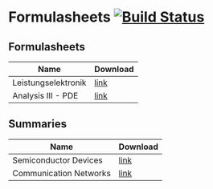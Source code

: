 # Formulasheets [![Build Status](https://travis-ci.org/noah95/formulasheets.svg?branch=master)](https://travis-ci.org/noah95/formulasheets)

## Formulasheets
| Name          | Download      |
| ------------- |---------------|
| Leistungselektronik | [link](https://github.com/noah95/formulasheets/raw/build/Leistungselektronik/leistungselektronik.pdf) |
| Analysis III - PDE | [link](https://github.com/noah95/formulasheets/raw/build/Analysis%20III%20-%20PDE/analysis3pde.pdf) |

## Summaries
| Name          | Download      |
| ------------- |---------------|
| Semiconductor Devices | [link](https://github.com/noah95/formulasheets/raw/build/Semiconductor%20Devices/semiconductordevices.pdf) |
| Communication Networks | [link](https://github.com/noah95/formulasheets/raw/build/Communication%20Networks/ComNet_summary.pdf) |



